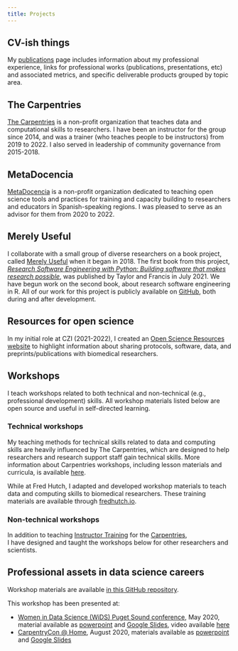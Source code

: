 ```yaml
---
title: Projects
---
```


## CV-ish things

My [publications](/publications/) page includes information about my professional experience,
links for professional works (publications, presentations, etc) and associated metrics,
and specific deliverable products grouped by topic area.

## The Carpentries

[The Carpentries](https://carpentries.org) is a non-profit organization
that teaches data and computational skills to researchers.
I have been an instructor for the group since 2014,
and was a trainer (who teaches people to be instructors)
from 2019 to 2022.
I also served in leadership of community governance from 2015-2018.

## MetaDocencia

[MetaDocencia](https://metadocencia.org) is a non-profit organization
dedicated to teaching open science tools and practices for training and capacity building
to researchers and educators in Spanish-speaking regions.
I was pleased to serve as an advisor for them from 2020 to 2022.

## Merely Useful

I collaborate with a small group of diverse researchers on a book project,
called [Merely Useful](https://merely-useful.github.io) when it began in 2018.
The first book from this project,
[*Research Software Engineering with Python: Building software that makes research possible*](https://merely-useful.github.io/py-rse/index.html),
was published by Taylor and Francis in July 2021.
We have begun work on the second book,
about research software engineering in R.
All of our work for this project is publicly available on [GitHub](https://github.com/merely-useful/),
both during and after development.

## Resources for open science

In my initial role at CZI (2021-2022),
I created an [Open Science Resources website](https://chanzuckerberg.github.io/open-science/)
to highlight information about sharing protocols, software,
data, and preprints/publications with biomedical researchers.

## Workshops

I teach workshops related to both technical and non-technical (e.g., professional development) skills.
All workshop materials listed below are open source and useful in self-directed learning.

### Technical workshops

My teaching methods for technical skills related to data and computing skills are heavily influenced by The Carpentries,
which are designed to help researchers and research support staff gain technical skills.
More information about Carpentries workshops,
including lesson materials and curricula,
is available [here](https://carpentries.org/workshops/).

While at Fred Hutch,
I adapted and developed workshop materials to teach data and computing skills to biomedical researchers.
These training materials are available through [fredhutch.io](http://www.fredhutch.io).

### Non-technical workshops

In addition to teaching [Instructor Training](https://carpentries.github.io/instructor-training/)
for the [Carpentries](https://carpentries.org/),  
I have designed and taught the workshops below for other researchers and scientists. 

## Professional assets in data science careers

Workshop materials are available [in this GitHub repository](https://github.com/k8hertweck/professional_assets_data_science).

This workshop has been presented at:

* [Women in Data Science (WiDS) Puget Sound conference](https://www.widspugetsound.org), May 2020, material available as [powerpoint](slides/professional-assets-data-scienceWIDS2020.pdf) and [Google Slides](https://docs.google.com/presentation/d/1Atp76i_4-Qa755moKgdZDTuhtDhbBNokEqnnuNgObPw/edit?usp=sharing), video available [here](https://datacircles.org/blog-1/conference-video-kate-hertweck-phd-workshop-more-than-code-professional-assets-in-data-science-careers)
* [CarpentryCon @ Home](https://2020.carpentrycon.org), August 2020, materials available as [powerpoint](slides/professional-assets-data-scienceCCHome2020.pdf) and [Google Slides](https://docs.google.com/presentation/d/1Iso5pdK_PaMRnPzWhlFoPAz5dI6JWQxrGHPMYyTzsTU/edit?usp=sharing)
